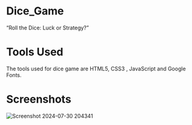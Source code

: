 # Dice_Game
“Roll the Dice: Luck or Strategy?”

# Tools Used
The tools used for dice game are HTML5, CSS3 , JavaScript and Google Fonts.

# Screenshots
![Screenshot 2024-07-30 204341](https://github.com/user-attachments/assets/c2eaa623-1525-49dd-b5f0-9a0afd2f9396)
